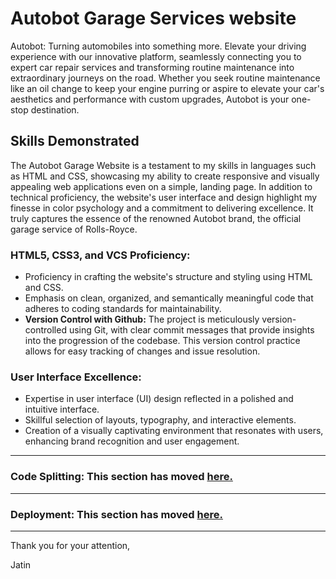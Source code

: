 # Autobot Garage Services website
Autobot: Turning automobiles into something more. Elevate your driving experience with our innovative platform, seamlessly connecting you to expert car repair services and transforming routine maintenance into extraordinary journeys on the road. Whether you seek routine maintenance like an oil change to keep your engine purring or aspire to elevate your car's aesthetics and performance with custom upgrades, Autobot is your one-stop destination.

## Skills Demonstrated
The Autobot Garage Website is a testament to my skills in languages such as HTML and CSS, showcasing my ability to create responsive and visually appealing web applications even on a simple, landing page. In addition to technical proficiency, the website's user interface and design highlight my finesse in color psychology and a commitment to delivering excellence. It truly captures the essence of the renowned Autobot brand, the official garage service of Rolls-Royce.

### HTML5, CSS3, and VCS Proficiency:
  * Proficiency in crafting the website's structure and styling using HTML and CSS.
  * Emphasis on clean, organized, and semantically meaningful code that adheres to coding standards for maintainability.
  * __Version Control with Github:__ The project is meticulously version-controlled using Git, with clear commit messages that provide insights into the progression of the codebase. This version control practice allows for easy tracking of changes and issue resolution.

### User Interface Excellence:
  * Expertise in user interface (UI) design reflected in a polished and intuitive interface.
  * Skillful selection of layouts, typography, and interactive elements.
  * Creation of a visually captivating environment that resonates with users, enhancing brand recognition and user engagement.
---
### Code Splitting: This section has moved [here.](https://facebook.github.io/create-react-app/docs/code-splitting)
---
### Deployment: This section has moved [here.](https://create-react-app.dev/docs/deployment/)
---
Thank you for your attention,

Jatin
